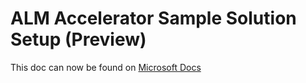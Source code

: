 # ALM Accelerator Sample Solution Setup (Preview)

This doc can now be found on [Microsoft Docs](https://docs.microsoft.com/power-platform/guidance/coe/setup-almacceleratorpowerplatform-sample-solution)     